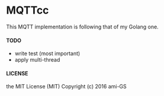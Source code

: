 # MQTTcc

This MQTT implementation is following that of my Golang one.

#### TODO
* write test (most important)
* apply multi-thread

#### LICENSE
the MIT License (MIT) Copyright (c) 2016 ami-GS